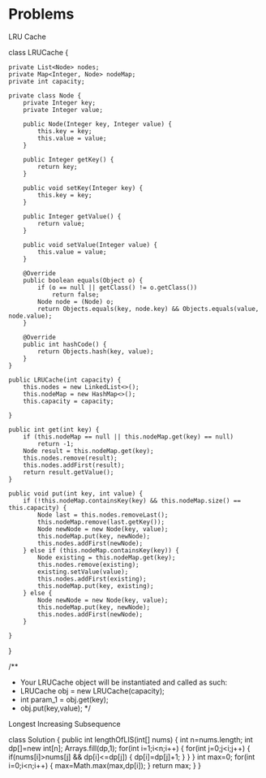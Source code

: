 # Problems
LRU Cache

class LRUCache {

    private List<Node> nodes;
    private Map<Integer, Node> nodeMap;
    private int capacity;

    private class Node {
        private Integer key;
        private Integer value;

        public Node(Integer key, Integer value) {
            this.key = key;
            this.value = value;
        }

        public Integer getKey() {
            return key;
        }

        public void setKey(Integer key) {
            this.key = key;
        }

        public Integer getValue() {
            return value;
        }

        public void setValue(Integer value) {
            this.value = value;
        }

        @Override
        public boolean equals(Object o) {
            if (o == null || getClass() != o.getClass())
                return false;
            Node node = (Node) o;
            return Objects.equals(key, node.key) && Objects.equals(value, node.value);
        }

        @Override
        public int hashCode() {
            return Objects.hash(key, value);
        }
    }

    public LRUCache(int capacity) {
        this.nodes = new LinkedList<>();
        this.nodeMap = new HashMap<>();
        this.capacity = capacity;

    }

    public int get(int key) {
        if (this.nodeMap == null || this.nodeMap.get(key) == null)
            return -1;
        Node result = this.nodeMap.get(key);
        this.nodes.remove(result);
        this.nodes.addFirst(result);
        return result.getValue();
    }

    public void put(int key, int value) {
        if (!this.nodeMap.containsKey(key) && this.nodeMap.size() == this.capacity) {
            Node last = this.nodes.removeLast();
            this.nodeMap.remove(last.getKey());
            Node newNode = new Node(key, value);
            this.nodeMap.put(key, newNode);
            this.nodes.addFirst(newNode);
        } else if (this.nodeMap.containsKey(key)) {
            Node existing = this.nodeMap.get(key);
            this.nodes.remove(existing);
            existing.setValue(value);
            this.nodes.addFirst(existing);
            this.nodeMap.put(key, existing);
        } else {
            Node newNode = new Node(key, value);
            this.nodeMap.put(key, newNode);
            this.nodes.addFirst(newNode);
        }

    }
}

/**
 * Your LRUCache object will be instantiated and called as such:
 * LRUCache obj = new LRUCache(capacity);
 * int param_1 = obj.get(key);
 * obj.put(key,value);
 */


Longest Increasing Subsequence

class Solution {
    public int lengthOfLIS(int[] nums) {
        int n=nums.length;
        int dp[]=new int[n];
        Arrays.fill(dp,1);
        for(int i=1;i<n;i++)
        {
            for(int j=0;j<i;j++)
            {
                if(nums[i]>nums[j] && dp[i]<=dp[j])
                {
                    dp[i]=dp[j]+1;
                }
            }
        }
        int max=0;
        for(int i=0;i<n;i++)
        {
            max=Math.max(max,dp[i]);
        }
        return max;
    }
}
